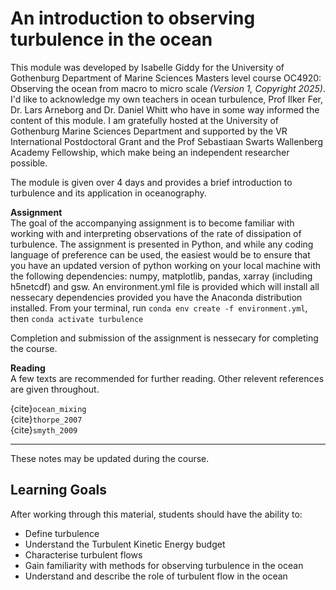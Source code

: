 # An introduction to observing turbulence in the ocean

This module was developed by Isabelle Giddy for the University of Gothenburg Department of Marine Sciences Masters level course OC4920: Observing the ocean from macro to micro scale *(Version 1, Copyright 2025)*. I'd like to acknowledge my own teachers in ocean turbulence, Prof Ilker Fer, Dr. Lars Arneborg and Dr. Daniel Whitt who have in some way informed the content of this module. I am gratefully hosted at the University of Gothenburg Marine Sciences Department and supported by the VR International Postdoctoral Grant and the Prof Sebastiaan Swarts Wallenberg Academy Fellowship, which make being an independent researcher possible. 

The module is given over 4 days and provides a brief introduction to turbulence and its application in oceanography. 

**Assignment**  
The goal of the accompanying assignment is to become familiar with working with and interpreting observations of the rate of dissipation of turbulence. 
The assignment is presented in Python, and while any coding language of preference can be used, the easiest would be to ensure that you have an updated version of python working on your local machine with the following dependencies: numpy, matplotlib, pandas, xarray (including h5netcdf) and gsw.
An environment.yml file is provided which will install all nessecary dependencies provided you have the Anaconda distribution installed. 
From your terminal, run ```conda env create -f environment.yml```, then ```conda activate turbulence```

Completion and submission of the assignment is nessecary for completing the course. 

**Reading**  
A few texts are recommended for further reading. Other relevent references are given throughout.

{cite}`ocean_mixing`  
{cite}`thorpe_2007`  
{cite}`smyth_2009`  

---

These notes may be updated during the course. 


## Learning Goals

After working through this material, students should have the ability to:

- Define turbulence 
- Understand the Turbulent Kinetic Energy budget 
- Characterise turbulent flows
- Gain familiarity with methods for observing turbulence in the ocean
- Understand and describe the role of turbulent flow in the ocean
